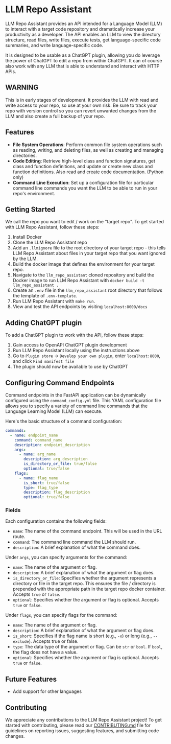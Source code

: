 # LLM Repo Assistant

LLM Repo Assistant provides an API intended for a Language Model (LLM) to interact with
a target code repository and dramatically increase your productivity as a developer.
The API enables an LLM to view the directory structure, read files, write files,
execute tests, get language-specific code summaries, and write language-specific
code.

It is designed to be usable as a ChatGPT plugin, allowing you do leverage the
power of ChatGPT to edit a repo from within ChatGPT. It can of course also
work with any LLM that is able to understand and interact with HTTP APIs.

## WARNING

This is in early stages of development. It provides the LLM with read
and write access to your repo, so use at your own risk. Be sure to track your
repo with version control so you can revert unwanted changes from the LLM and
also create a full backup of your repo.

## Features

- **File System Operations**: Perform common file system operations such as
reading, writing, and deleting files, as well as creating and managing directories.
- **Code Editing**: Retrieve high-level class and function signatures,
get class and function definitions, and update or create new class and function definitions.
Also read and create code documentation. (Python only)
- **Command Line Execution**: Set up a configuration file for particular command line commands
you want the LLM to be able to run in your repo's environment.

## Getting Started

We call the repo you want to edit / work on the "target repo".
To get started with LLM Repo Assistant, follow these steps:

1. Install Docker
2. Clone the LLM Repo Assistant repo
3. Add an `.llmignore` file to the root directory of your target repo - this tells
LLM Repo Assistant about files in your target repo that you want ignored by the LLM.
4. Build the docker image that defines the environment for your target repo. 
5. Navigate to the `llm_repo_assistant` cloned repository and build the
Docker image to run LLM Repo Assistant with `docker build -t llm_repo_assistant .`
6. Create an `.env` file in the `llm_repo_assistant` root directory that follows the template
of `.env-template`.
7. Run LLM Repo Assistant with `make run`.
8. View and test the API endpoints by visiting `localhost:8000/docs`

## Adding ChatGPT plugin

To add a ChatGPT plugin to work with the API, follow these steps:

1. Gain access to OpenAPI ChatGPT plugin development
2. Run LLM Repo Assistant locally using the instructions above
3. Go to `Plugin store` -> `Develop your own plugin`, enter `localhost:8000`,
and click `Find manifest file`
4. The plugin should now be available to use by ChatGPT

## Configuring Command Endpoints

Command endpoints in the FastAPI application can be dynamically configured using the `command_config.yml` file. 
This YAML configuration file allows you to specify a variety of command line commands that the Language Learning Model (LLM) can execute.

Here's the basic structure of a command configuration:

```yaml
commands:
  - name: endpoint_name
    command: command_name
    description: endpoint_description
    args:
      - name: arg_name
        description: arg_description
        is_directory_or_file: true/false
        optional: true/false
    flags:
      - name: flag_name
        is_short: true/false
        type: flag_type
        description: flag_description
        optional: true/false
```

### Fields

Each configuration contains the following fields:

-  `name`: The name of the command endpoint. This will be used in the URL route.
-  `command`: The command line command the LLM should run.
-  `description`: A brief explanation of what the command does.

Under `args`, you can specify arguments for the command:

-  `name`: The name of the argument or flag.
-  `description`: A brief explanation of what the argument or flag does.
-  `is_directory_or_file`: Specifies whether the argument represents a directory or file in the target repo. This ensures the file / directory is prepended with the appropriate path in the target repo docker container. Accepts `true` or `false`.
-  `optional`: Specifies whether the argument or flag is optional. Accepts `true` or `false`.

Under `flags`, you can specify  flags for the command:

-  `name`: The name of the argument or flag.
-  `description`: A brief explanation of what the argument or flag does.
-  `is_short`: Specifies if the flag name is short (e.g., `-x`) or long (e.g., `--exclude`). Accepts true or false.
-  `type`: The data type of the argument or flag. Can be `str` or `bool`. If `bool`, the flag does not have a value.
-  `optional`: Specifies whether the argument or flag is optional. Accepts `true` or `false`.


## Future Features

- Add support for other languages

## Contributing

We appreciate any contributions to the LLM Repo Assistant project! To get started with contributing, please read our [CONTRIBUTING.md](CONTRIBUTING.md) file for guidelines on reporting issues, suggesting features, and submitting code changes.
